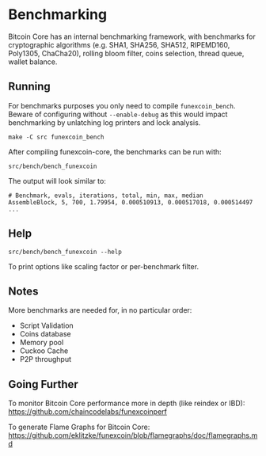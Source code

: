 Benchmarking
============

Bitcoin Core has an internal benchmarking framework, with benchmarks
for cryptographic algorithms (e.g. SHA1, SHA256, SHA512, RIPEMD160, Poly1305, ChaCha20), rolling bloom filter, coins selection,
thread queue, wallet balance.

Running
---------------------

For benchmarks purposes you only need to compile `funexcoin_bench`. Beware of configuring without `--enable-debug` as this would impact
benchmarking by unlatching log printers and lock analysis.

    make -C src funexcoin_bench

After compiling funexcoin-core, the benchmarks can be run with:

    src/bench/bench_funexcoin

The output will look similar to:
```
# Benchmark, evals, iterations, total, min, max, median
AssembleBlock, 5, 700, 1.79954, 0.000510913, 0.000517018, 0.000514497
...
```

Help
---------------------

    src/bench/bench_funexcoin --help

To print options like scaling factor or per-benchmark filter.

Notes
---------------------
More benchmarks are needed for, in no particular order:
- Script Validation
- Coins database
- Memory pool
- Cuckoo Cache
- P2P throughput

Going Further
--------------------

To monitor Bitcoin Core performance more in depth (like reindex or IBD): https://github.com/chaincodelabs/funexcoinperf

To generate Flame Graphs for Bitcoin Core: https://github.com/eklitzke/funexcoin/blob/flamegraphs/doc/flamegraphs.md

